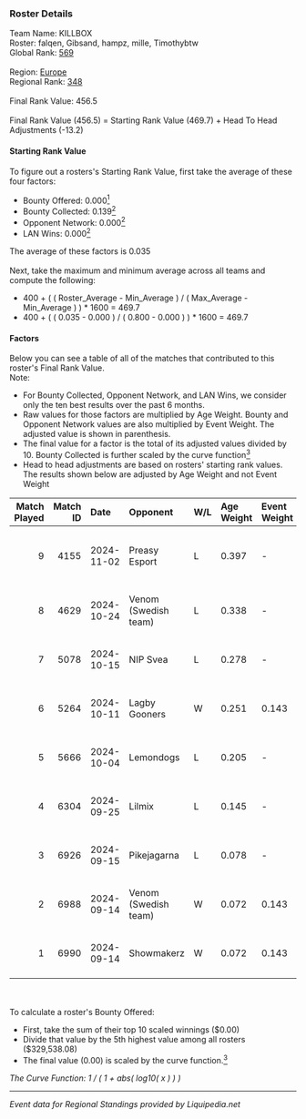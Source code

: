 ### Roster Details<br />
Team Name: KILLBOX<br />
Roster: falqen, Gibsand, hampz, mille, Timothybtw<br />
Global Rank: [569](../standings_global.md)<br />
<br />
Region: [Europe]( ../standings_europe.md)<br />
Regional Rank: [348]( ../standings_europe.md)<br />
<br />
Final Rank Value:  456.5<br />
<br />
Final Rank Value (456.5) = Starting Rank Value (469.7) + Head To Head Adjustments (-13.2)<br />

#### Starting Rank Value<br />
To figure out a rosters's Starting Rank Value, first take the average of these four factors:<br />
- Bounty Offered: 0.000[<sup>1</sup>](#table2)
- Bounty Collected: 0.139[<sup>2</sup>](#table1)
- Opponent Network: 0.000[<sup>2</sup>](#table1)
- LAN Wins: 0.000[<sup>2</sup>](#table1)

The average of these factors is 0.035<br />
<br />
Next, take the maximum and minimum average across all teams and compute the following:<br />
- 400 + ( ( Roster_Average - Min_Average ) / ( Max_Average - Min_Average ) ) * 1600 = 469.7
- 400 + ( ( 0.035 - 0.000 ) / ( 0.800 - 0.000 ) ) * 1600 = 469.7


#### Factors<br />
Below you can see a table of all of the matches that contributed to this roster's Final Rank Value.<br />
Note:<br />

- For Bounty Collected, Opponent Network, and LAN Wins, we consider only the ten best results over the past 6 months.
- Raw values for those factors are multiplied by Age Weight. Bounty and Opponent Network values are also multiplied by Event Weight. The adjusted value is shown in parenthesis.
- The final value for a factor is the total of its adjusted values divided by 10. Bounty Collected is further scaled by the curve function[<sup>3</sup>](#curveFunction)
- Head to head adjustments are based on rosters' starting rank values. The results shown below are adjusted by Age Weight and not Event Weight
<span id="table1"></span><br />


| Match Played | Match ID | Date       | Opponent             | W/L | Age Weight | Event Weight | Bounty Collected | Opponent Network | LAN Wins  | H2H Adj. | Roster                                    |
| -: | -: | :- | :- | :- | :- | :- | :- | :- | :- | -: | :- |
|            9 |     4155 | 2024-11-02 | Preasy Esport        | L   | 0.397      | -            | -                | -                | -         |    -1.74 | falqen, Gibsand, hampz, mille, Timothybtw |
|            8 |     4629 | 2024-10-24 | Venom (Swedish team) | L   | 0.338      | -            | -                | -                | -         |    -4.72 | falqen, Gibsand, mille, nOLS, PornyBig    |
|            7 |     5078 | 2024-10-15 | NIP Svea             | L   | 0.278      | -            | -                | -                | -         |    -5.15 | falqen, Gibsand, mille, nOLS, PornyBig    |
|            6 |     5264 | 2024-10-11 | Lagby Gooners        | W   | 0.251      | 0.143        | 0.000 (0.000)    | 0.000 (0.000)    | 0 (0.000) |     3.23 | falqen, Gibsand, mille, nOLS, PornyBig    |
|            5 |     5666 | 2024-10-04 | Lemondogs            | L   | 0.205      | -            | -                | -                | -         |    -3.82 | falqen, Gibsand, mille, nOLS, PornyBig    |
|            4 |     6304 | 2024-09-25 | Lilmix               | L   | 0.145      | -            | -                | -                | -         |    -1.97 | falqen, Gibsand, mille, nOLS, PornyBig    |
|            3 |     6926 | 2024-09-15 | Pikejagarna          | L   | 0.078      | -            | -                | -                | -         |    -1.48 | falqen, Gibsand, mille, nOLS, PornyBig    |
|            2 |     6988 | 2024-09-14 | Venom (Swedish team) | W   | 0.072      | 0.143        | 0.000 (0.000)    | 0.000 (0.000)    | 0 (0.000) |     0.91 | falqen, Gibsand, mille, nOLS, PornyBig    |
|            1 |     6990 | 2024-09-14 | Showmakerz           | W   | 0.072      | 0.143        | 0.001 (0.000)    | 0.034 (0.000)    | 0 (0.000) |     1.53 | falqen, Gibsand, mille, nOLS, PornyBig    |

<br />
<span id="table2"></span><br />
To calculate a roster's Bounty Offered:<br />

- First, take the sum of their top 10 scaled winnings ($0.00)
- Divide that value by the 5th highest value among all rosters ($329,538.08)
- The final value (0.00) is scaled by the curve function.[<sup>3</sup>](#curveFunction)

<span id="curveFunction"></span>_The Curve Function: 1 / ( 1 + abs( log10( x ) ) )_<br />

---
_Event data for Regional Standings provided by Liquipedia.net_<br />

